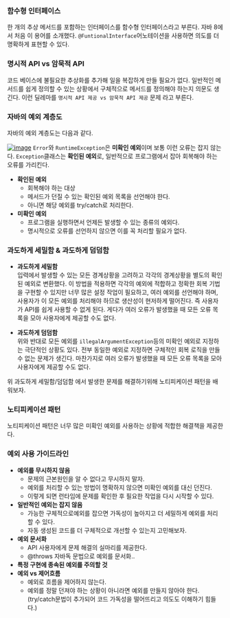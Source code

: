 ### 함수형 인터페이스
한 개의 추상 메서드를 포함하는 인터페이스를 함수형 인터페이스라고 부른다.
자바 8에서 처음 이 용어를 소개했다.
`@FuntionalInterface`어노테이션을 사용하면 의도를 더 명확하게 표현할 수 있다.

### 명시적 API vs 암묵적 API
코드 베이스에 불필요한 추상화를 추가해 일을 복잡하게 만들 필요가 없다.
일반적인 메서드를 쉽게 정의할 수 있는 상황에서 구체적으로 메서드를 정의해야 하는지 의문도 생긴다.
이런 딜레마를 `명시적 API 제공 vs 암묵적 API 제공` 문제 라고 부른다.

### 자바의 예외 계층도
자바의 예외 계층도는 다음과 같다.

[![image](https://user-images.githubusercontent.com/41179265/152790887-836ef55c-1a4c-4064-b05f-48ee56fbbf25.png)](https://blog.jiktong.kr/2226)
`Error`와 `RuntimeException`은 **미확인 예외**이며 보통 이런 오류는 잡지 않는다.
`Exception`클래스는 **확인된 예외**로, 일반적으로 프로그램에서 잡아 회복해야 하는 오류를 가리킨다.
- **확인된 예외**
    - 회복해야 하는 대상
    - 메서드가 던질 수 있는 확인된 예외 목록을 선언해야 한다.
    - 아니면 해당 예외를 try/catch로 처리한다.
- **미확인 예외**
    -  프로그램을 실행하면서 언제든 발생할 수 있는 종류의 예외다.
    - 명시적으로 오류를 선언하지 않으면 이를 꼭 처리할 필요가 없다.


### 과도하게 세밀함 & 과도하게 덤덤함
- **과도하게 세밀함**  
입력에서 발생할 수 있는 모든 경계상황을 고려하고
각각의 경계상황을 별도의 확인된 예외로 변환했다.
이 방법을 적용하면 각각의 예외에 적합하고 정확한 회복 기법을 구현할 수 있지만
너무 많은 설정 작업이 필요하고, 여러 예외를 선언해야 하며, 사용자가 이 모든 예외를 처리해야 하므로 생산성이 현저하게 떨어진다.
즉 사용자가 API를 쉽게 사용할 수 없게 된다.
게다가 여러 오류가 발생했을 때 모든 오류 목록을 모아 사용자에게 제공할 수도 없다.


- **과도하게 덤덤함**  
위와 반대로 모든 예외를 `illegalArgumentException`등의 미확인 예외로 지정하는 극단적인 상황도 있다.
전부 동일한 예외로 지정하면 구체적인 회복 로직을 만들 수 없는 문제가 생긴다.
  마찬가지로 여러 오류가 발생했을 때 모든 오류 목록을 모아 사용자에게 제공할 수도 없다.

위 과도하게 세밀함/덤덤함 에서 발생한 문제를 해결하기위해 노티피케이션 패턴을 배워보자. 
### 노티피케이션 패턴
노티피케이션 패턴은 너무 많은 미확인 예외를 사용하는 상황에 적합한 해결책을 제공한다.

### 예외 사용 가이드라인
- **예외를 무시하지 않음**  
  - 문제의 근본원인을 알 수 없다고 무시하지 말자.
  - 예외를 처리할 수 있는 방법이 명확하지 않으면 미확인 예외를 대신 던진다.
  - 이렇게 되면 런타임에 문제를 확인한 후 필요한 작업을 다시 시작할 수 있다.
- **일반적인 예외는 잡지 않음**
  - 가능한 구체적으로예외를 잡으면 가독성이 높아지고 더 세밀하게 예외를 처리할 수 있다.
  - 자동 생성된 코드를 더 구체적으로 개선할 수 있는지 고민해보자.
- **예외 문서화**
    - API 사용자에게 문제 해결의 실마리를 제공한다.
    - @throws 자바독 문법으로 예외를 문서화..
- **특정 구현에 종속된 예외를 주의할 것**
- **예외 vs 제어흐름**
    - 예외로 흐름을 제어하지 않는다.
    - 예외를 정말 던져야 하는 상황이 아니라면 예외를 만들지 않아야 한다.
      (try/catch문법이 추가되어 코드 가독성을 떨어뜨리고 의도도 이해하기 힘들다.)
      
